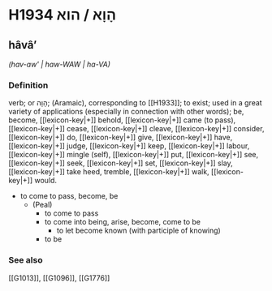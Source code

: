 # H1934 הָוָא / הוא

## hâvâʼ

_(hav-aw' | haw-WAW | ha-VA)_

### Definition

verb; or הָוָה; (Aramaic), corresponding to [[H1933]]; to exist; used in a great variety of applications (especially in connection with other words); be, become, [[lexicon-key|+]] behold, [[lexicon-key|+]] came (to pass), [[lexicon-key|+]] cease, [[lexicon-key|+]] cleave, [[lexicon-key|+]] consider, [[lexicon-key|+]] do, [[lexicon-key|+]] give, [[lexicon-key|+]] have, [[lexicon-key|+]] judge, [[lexicon-key|+]] keep, [[lexicon-key|+]] labour, [[lexicon-key|+]] mingle (self), [[lexicon-key|+]] put, [[lexicon-key|+]] see, [[lexicon-key|+]] seek, [[lexicon-key|+]] set, [[lexicon-key|+]] slay, [[lexicon-key|+]] take heed, tremble, [[lexicon-key|+]] walk, [[lexicon-key|+]] would.

- to come to pass, become, be
    - (Peal)
        - to come to pass
        - to come into being, arise, become, come to be
            - to let become known (with participle of knowing)
        - to be
### See also

[[G1013]], [[G1096]], [[G1776]]

